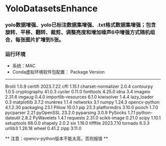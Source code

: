 # YoloDatasetsEnhance
### yolo数据增强、yolo已标注数据集增强、.txt格式数据集增强；包含旋转、平移、翻转、裁剪、调整亮度和增加噪声6中增强方式随机组合，每张图片扩增到5张。

### 运行环境
- 系统：MAC
- Conda虚拟环境软件包配置：
  Package             Version
------------------- ---------
Brotli              1.0.9
certifi             2023.7.22
cffi                1.15.1
charset-normalizer  2.0.4
contourpy           1.0.5
cryptography        41.0.3
cycler              0.11.0
fonttools           4.25.0
idna                3.4
imageio             2.31.6
imgaug              0.4.0
importlib-resources 6.1.0
kiwisolver          1.4.4
lazy_loader         0.3
matplotlib          3.7.2
munkres             1.1.4
networkx            3.1
numpy               1.24.3
opencv-python       4.1.2.30
packaging           23.1
Pillow              10.0.1
pip                 23.3
platformdirs        3.10.0
pooch               1.7.0
pycparser           2.21
pyOpenSSL           23.2.0
pyparsing           3.0.9
PySocks             1.7.1
python-dateutil     2.8.2
PyWavelets          1.4.1
requests            2.31.0
scikit-image        0.21.0
scipy               1.10.1
setuptools          68.0.0
shapely             2.0.2
six                 1.16.0
tifffile            2023.7.10
tornado             6.3.3
urllib3             1.26.18
wheel               0.41.2
zipp                3.11.0

** 注意：opencv-python版本不能太高，否则报错 **
